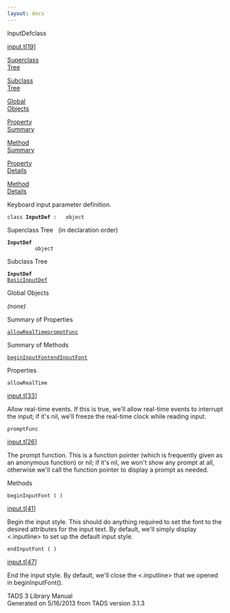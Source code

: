```yaml
---
layout: docs
---
```

<span class="title">InputDef</span><span class="type">class</span>

[input.t](../file/input.t.html)\[[19](../source/input.t.html#19)\]

[Superclass  
Tree](#_SuperClassTree_)

[Subclass  
Tree](#_SubClassTree_)

[Global  
Objects](#_ObjectSummary_)

[Property  
Summary](#_PropSummary_)

[Method  
Summary](#_MethodSummary_)

[Property  
Details](#_Properties_)

[Method  
Details](#_Methods_)

<div class="fdesc">

Keyboard input parameter definition.

`class `**`InputDef`**` :   object`

</div>

<span id="_SuperClassTree_"></span>

<div class="mjhd">

<span class="hdln">Superclass Tree</span>   (in declaration order)

</div>

**`InputDef`**  
`         object`  
<span id="_SubClassTree_"></span>

<div class="mjhd">

<span class="hdln">Subclass Tree</span>  

</div>

**`InputDef`**  
[`BasicInputDef`](../object/BasicInputDef.html)  
<span id="_ObjectSummary_"></span>

<div class="mjhd">

<span class="hdln">Global Objects</span>  

</div>

*(none)* <span id="_PropSummary_"></span>

<div class="mjhd">

<span class="hdln">Summary of Properties</span>  

</div>

[`allowRealTime`](#allowRealTime)[`promptFunc`](#promptFunc)

<span id="_MethodSummary_"></span>

<div class="mjhd">

<span class="hdln">Summary of Methods</span>  

</div>

[`beginInputFont`](#beginInputFont)[`endInputFont`](#endInputFont)

<span id="_Properties_"></span>

<div class="mjhd">

<span class="hdln">Properties</span>  

</div>

<span id="allowRealTime"></span>

`allowRealTime`

[input.t](../file/input.t.html)\[[33](../source/input.t.html#33)\]

<div class="desc">

Allow real-time events. If this is true, we'll allow real-time events to
interrupt the input; if it's nil, we'll freeze the real-time clock while
reading input.

</div>

<span id="promptFunc"></span>

`promptFunc`

[input.t](../file/input.t.html)\[[26](../source/input.t.html#26)\]

<div class="desc">

The prompt function. This is a function pointer (which is frequently
given as an anonymous function) or nil; if it's nil, we won't show any
prompt at all, otherwise we'll call the function pointer to display a
prompt as needed.

</div>

<span id="_Methods_"></span>

<div class="mjhd">

<span class="hdln">Methods</span>  

</div>

<span id="beginInputFont"></span>

`beginInputFont ( )`

[input.t](../file/input.t.html)\[[41](../source/input.t.html#41)\]

<div class="desc">

Begin the input style. This should do anything required to set the font
to the desired attributes for the input text. By default, we'll simply
display \<.inputline\> to set up the default input style.

</div>

<span id="endInputFont"></span>

`endInputFont ( )`

[input.t](../file/input.t.html)\[[47](../source/input.t.html#47)\]

<div class="desc">

End the input style. By default, we'll close the \<.inputline\> that we
opened in beginInputFont().

</div>

<div class="ftr">

TADS 3 Library Manual  
Generated on 5/16/2013 from TADS version 3.1.3

</div>
